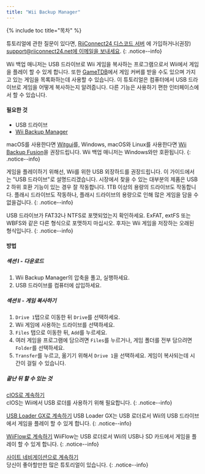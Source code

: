 ```yaml
---
title: "Wii Backup Manager"
---
```


{% include toc title="목차" %}

튜토리얼에 관한 질문이 있다면, [RiiConnect24 디스코드 서버](https://discord.gg/rc24) 에 가입하거나(권장) [support@riiconnect24.net에 이메일을 보내세요](mailto:support@riiconnect24.net).
{: .notice--info}

Wii 백업 매니저는 USB 드라이브로 Wii 게임을 복사하는 프로그램으로서 Wii에서 게임을 플레이 할 수 있게 합니다. 또한 [GameTDB](https://gametdb.com/)에서 게임 커버를 받을 수도 있으며 가지고 있는 게임을 목록화하는데 사용할 수 있습니다. 이 튜토리얼은 컴퓨터에서 USB 드라이브로 게임을 어떻게 복사하는지 알려줍니다. 다른 기능은 사용하기 편한 인터페이스에서 할 수 있습니다.
#### 필요한 것

* USB 드라이브
* [Wii Backup Manager](https://static.wiidatabase.de/Wii-Backup-Manager.zip)


macOS를 사용한다면 [Witgui](https://desairem.com/wordpress/category/witgui-download/)를, Windows, macOS와 Linux를 사용한다면 [Wii Backup Fusion](https://github.com/larsenv/Wii-Backup-Fusion)을 권장드립니다. Wii 백업 매니저는 Windows와만 호환됩니다.
{: .notice--info}

게임을 플레이하기 위해선, Wii를 위한 USB 외장하드를 권장드립니다. 이 가이드에서는 "USB 드라이브"로 설명드리겠습니다. 시장에서 찾을 수 있는 대부분의 제품은 USB 2 하위 호환 기능이 있는 경우 잘 작동합니다. 1TB 이상의 용량의 드라이브도 작동합니다. 플래시 드라이브도 작동하나, 플래시 드라이브의 용량으로 인해 많은 게임을 담을 수 없을겁니다.
{: .notice--info}

USB 드라이브가 FAT32나 NTFS로 포맷되었는지 확인하세요. ExFAT, extFS 또는 WBFS와 같은 다른 형식으로 포맷하지 마십시오. 후자는 Wii 게임을 저장하는 오래된 형식입니다.
{: .notice--info}

#### 방법

##### 섹션 I - 다운로드

1. Wii Backup Manager의 압축을 풀고, 실행하세요.
2. USB 드라이브를 컴퓨터에 삽입하세요.

##### 섹션 II - 게임 복사하기

1. `Drive 1`탭으로 이동한 뒤 `Drive`를 선택하세요.
2. Wii 게임에 사용하는 드라이브를 선택하세요.
3. `Files` 탭으로 이동한 뒤, `Add`를 누르세요.
4. 여러 게임을 프로그램에 담으려면 `Files`를 누르거나, 게임 폴더를 전부 담으려면 `Folder`를 선택하세요.
5. `Transfer`를 누르고, 옮기기 위해서 `Drive 1`을 선택하세요. 게임이 복사되는데 시간이 걸릴 수 있습니다.

##### 끝난 뒤 할 수 있는 것

[cIOS로 계속하기](cios)<br> cIOS는 Wii에서 USB 로더를 사용하기 위해 필요합니다.
{: .notice--info}

[USB Loader GX로 계속하기](usbloadergx) USB Loader GX는 USB 로더로서 Wii의 USB 드라이브에서 게임을 플레이 할 수 있게 합니다.
{: .notice--info}

[WiiFlow로 계속하기](wiiflow) WiiFlow는 USB 로더로서 Wii의 USB나 SD 카드에서 게임을 플레이 할 수 있게 합니다.
{: .notice--info}

[사이트 네비게이션으로 계속하기](site-navigation)<br>당신이 좋아할만한 많은 튜토리얼이 있습니다.
{: .notice--info}
